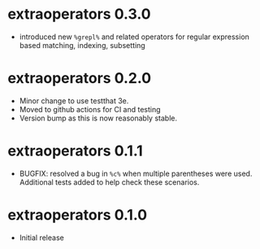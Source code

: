 # extraoperators 0.3.0
* introduced new `%grepl%` and related operators for regular expression 
  based matching, indexing, subsetting

# extraoperators 0.2.0

* Minor change to use testthat 3e.
* Moved to github actions for CI and testing
* Version bump as this is now reasonably stable.

# extraoperators 0.1.1

* BUGFIX: resolved a bug in `%c%` when multiple parentheses were
  used. Additional tests added to help check these scenarios.

# extraoperators 0.1.0

* Initial release
